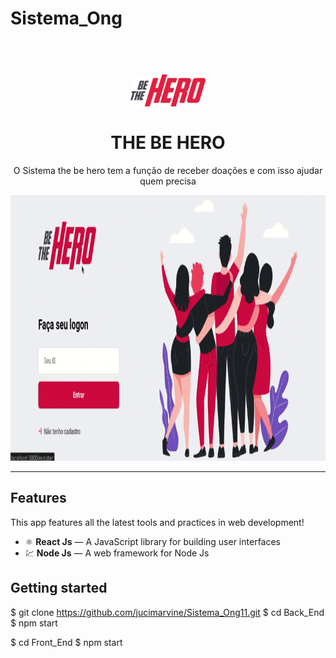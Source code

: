 # Sistema_Ong

<h1 align="center">
<br>
  <img src="https://github.com/jucimarvine/Sistema_Ong11/blob/master/Front_End/src/assets/logo.svg" alt="THE BE HERO" width="120">
<br>
<br>
THE BE HERO
</h1>

<p align="center">O Sistema the be hero tem a função de receber doações e com isso ajudar quem precisa</p>

[//]: # (Add your gifs/images here:)
<div>
  <img src="https://github.com/jucimarvine/Sistema_Ong11/blob/master/Front_End/src/assets/ProjetoONG.gif" height="425">
</div>

<hr />

## Features
[//]: # (Add the features of your project here:)
This app features all the latest tools and practices in web development!

- ⚛️ **React Js** — A JavaScript library for building user interfaces
- 💹 **Node Js** — A web framework for Node Js

## Getting started

$ git clone https://github.com/jucimarvine/Sistema_Ong11.git
$ cd Back_End
$ npm start

$ cd Front_End
$ npm start



